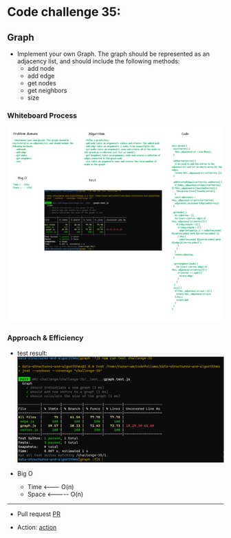 # Code challenge 35:

## Graph
<!-- Description of the challenge -->
- Implement your own Graph. The graph should be represented as an adjacency list, and should include the following methods:
   - add node
   - add edge
   - get nodes
   - get neighbors
   - size

### Whiteboard Process
<!-- Embedded whiteboard image -->

![image](/images/graph.png)

### Approach & Efficiency
<!-- What approach did you take? Discuss Why. What is the Big O space/time for this approach? -->

- test result:
![image](/images/graph-test.PNG)

- Big O 
   - Time <--- O(n)
   - Space <----- O(n)

---------------------------

- Pull request
[PR](https://github.com/Razan-am/data-structures-and-algorithms/pull/52)

- Action:
[action](https://github.com/Razan-am/data-structures-and-algorithms/runs/3709315766?check_suite_focus=true)
